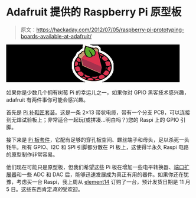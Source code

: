 # Adafruit 提供的 Raspberry Pi 原型板

> 原文：<https://hackaday.com/2012/07/05/raspberry-pi-prototyping-boards-available-at-adafruit/>

![](img/f6bf1d6e409a31538434e595ec2893d1.png "PiPlate")

如果你是少数几个拥有树莓 Pi 的幸运儿之一，如果你对 GPIO 黑客技术感兴趣，adafruit 有两件事你可能会感兴趣。

首先是 [Pi 补鞋匠套装](http://learn.adafruit.com/adafruit-pi-cobbler-kit)。这是一条 2×13 带状电缆，带有一个分支 PCB，可以连接到无焊试验板上；非常适合一起玩(或拼凑…明白吗？)您的 Raspi 上的 GPIO 引脚。

接下来是 [Pi 板套件](https://www.adafruit.com/products/801)，它配有足够的穿孔板空间、螺丝端子和母头，足以杀死一头牦牛。所有 GPIO、I2C 和 SPI 引脚都分散在 PI 板上，这使得半永久 Raspi 电路的原型制作非常容易。

他们现在可能只是原型板，但我们希望这些 Pi 板在增加一些电平转换器、[端口扩展器](http://hackaday.com/2011/06/07/working-with-i2c-port-expanders/)和一些 ADC 和 DAC 后，能够迅速发展成为真正有用的器件。如果你还在犹豫，考虑买一台 Raspi，我上周从 [element14](http://www.element14.com/community/groups/raspberry-pi?ICID=hp_raspberry) 订购了一台，预计发货日期是 11 月 5 日。这些东西肯定*真的*受欢迎。